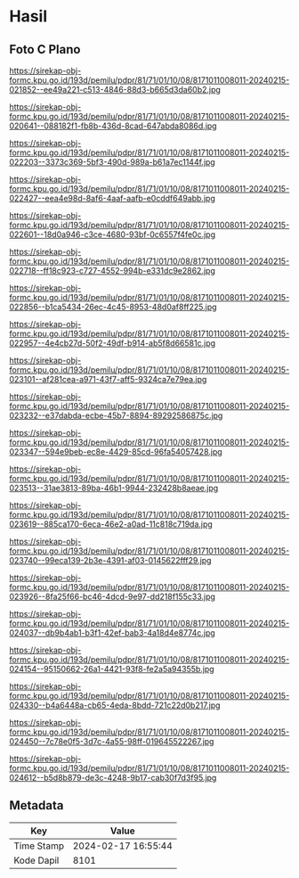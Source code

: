 # Hasil

## Foto C Plano

https://sirekap-obj-formc.kpu.go.id/193d/pemilu/pdpr/81/71/01/10/08/8171011008011-20240215-021852--ee49a221-c513-4846-88d3-b665d3da60b2.jpg

https://sirekap-obj-formc.kpu.go.id/193d/pemilu/pdpr/81/71/01/10/08/8171011008011-20240215-020641--088182f1-fb8b-436d-8cad-647abda8086d.jpg

https://sirekap-obj-formc.kpu.go.id/193d/pemilu/pdpr/81/71/01/10/08/8171011008011-20240215-022203--3373c369-5bf3-490d-989a-b61a7ec1144f.jpg

https://sirekap-obj-formc.kpu.go.id/193d/pemilu/pdpr/81/71/01/10/08/8171011008011-20240215-022427--eea4e98d-8af6-4aaf-aafb-e0cddf649abb.jpg

https://sirekap-obj-formc.kpu.go.id/193d/pemilu/pdpr/81/71/01/10/08/8171011008011-20240215-022601--18d0a946-c3ce-4680-93bf-0c6557f4fe0c.jpg

https://sirekap-obj-formc.kpu.go.id/193d/pemilu/pdpr/81/71/01/10/08/8171011008011-20240215-022718--ff18c923-c727-4552-994b-e331dc9e2862.jpg

https://sirekap-obj-formc.kpu.go.id/193d/pemilu/pdpr/81/71/01/10/08/8171011008011-20240215-022856--b1ca5434-26ec-4c45-8953-48d0af8ff225.jpg

https://sirekap-obj-formc.kpu.go.id/193d/pemilu/pdpr/81/71/01/10/08/8171011008011-20240215-022957--4e4cb27d-50f2-49df-b914-ab5f8d66581c.jpg

https://sirekap-obj-formc.kpu.go.id/193d/pemilu/pdpr/81/71/01/10/08/8171011008011-20240215-023101--af281cea-a971-43f7-aff5-9324ca7e79ea.jpg

https://sirekap-obj-formc.kpu.go.id/193d/pemilu/pdpr/81/71/01/10/08/8171011008011-20240215-023232--e37dabda-ecbe-45b7-8894-89292586875c.jpg

https://sirekap-obj-formc.kpu.go.id/193d/pemilu/pdpr/81/71/01/10/08/8171011008011-20240215-023347--594e9beb-ec8e-4429-85cd-96fa54057428.jpg

https://sirekap-obj-formc.kpu.go.id/193d/pemilu/pdpr/81/71/01/10/08/8171011008011-20240215-023513--31ae3813-89ba-46b1-9944-232428b8aeae.jpg

https://sirekap-obj-formc.kpu.go.id/193d/pemilu/pdpr/81/71/01/10/08/8171011008011-20240215-023619--885ca170-6eca-46e2-a0ad-11c818c719da.jpg

https://sirekap-obj-formc.kpu.go.id/193d/pemilu/pdpr/81/71/01/10/08/8171011008011-20240215-023740--99eca139-2b3e-4391-af03-0145622fff29.jpg

https://sirekap-obj-formc.kpu.go.id/193d/pemilu/pdpr/81/71/01/10/08/8171011008011-20240215-023926--8fa25f66-bc46-4dcd-9e97-dd218f155c33.jpg

https://sirekap-obj-formc.kpu.go.id/193d/pemilu/pdpr/81/71/01/10/08/8171011008011-20240215-024037--db9b4ab1-b3f1-42ef-bab3-4a18d4e8774c.jpg

https://sirekap-obj-formc.kpu.go.id/193d/pemilu/pdpr/81/71/01/10/08/8171011008011-20240215-024154--95150662-26a1-4421-93f8-fe2a5a94355b.jpg

https://sirekap-obj-formc.kpu.go.id/193d/pemilu/pdpr/81/71/01/10/08/8171011008011-20240215-024330--b4a6448a-cb65-4eda-8bdd-721c22d0b217.jpg

https://sirekap-obj-formc.kpu.go.id/193d/pemilu/pdpr/81/71/01/10/08/8171011008011-20240215-024450--7c78e0f5-3d7c-4a55-98ff-019645522267.jpg

https://sirekap-obj-formc.kpu.go.id/193d/pemilu/pdpr/81/71/01/10/08/8171011008011-20240215-024612--b5d8b879-de3c-4248-9b17-cab30f7d3f95.jpg


## Metadata

| Key        | Value               |
| ---------- | ------------------- |
| Time Stamp | 2024-02-17 16:55:44 |
| Kode Dapil | 8101                |



